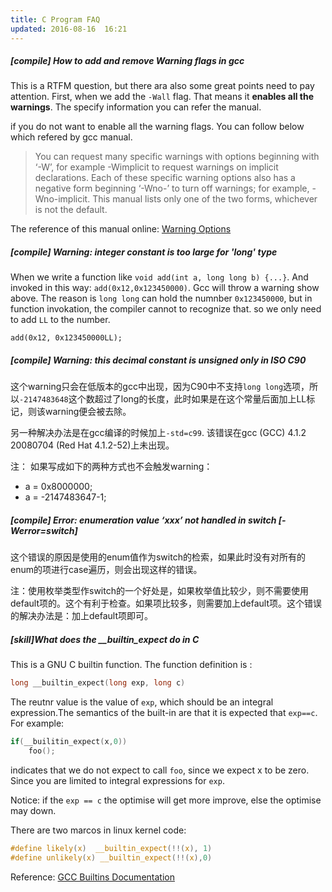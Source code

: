 ```yaml
---
title: C Program FAQ
updated: 2016-08-16  16:21
---
```


##### [compile] How to add and remove Warning flags in gcc

This is a RTFM question, but there ara also some great points need to pay attention. First, when we add the `-Wall` flag. That means it **enables all the warnings**. The specify information you can refer the manual.

if you do not want to enable all the warning flags. You can follow below which refered by gcc manual.

> You can request many specific warnings with options beginning with ‘-W’, for example -Wimplicit to request warnings on implicit declarations. Each of these specific warning options also has a negative form beginning ‘-Wno-’ to turn off warnings; for example, -Wno-implicit. This manual lists only one of the two forms, whichever is not the default.

The reference of this manual online: [Warning Options](https://gcc.gnu.org/onlinedocs/gcc/Warning-Options.html)

##### [compile] Warning: integer constant is too large for 'long' type

When we write a function like `void add(int a, long long b) {...}`. And invoked in this way: `add(0x12,0x123450000)`. Gcc will throw a warning show above. The reason is `long long` can hold the numnber `0x123450000`, but in function invokation, the compiler cannot to recognize that. so we only need to add `LL` to the number.

```
add(0x12, 0x123450000LL);
```

##### [compile] Warning: this decimal constant is unsigned only in ISO C90

这个warning只会在低版本的gcc中出现，因为C90中不支持`long long`选项，所以`-2147483648`这个数超过了long的长度，此时如果是在这个常量后面加上LL标记，则该warning便会被去除。

另一种解决办法是在gcc编译的时候加上`-std=c99`.  该错误在gcc (GCC) 4.1.2 20080704 (Red Hat 4.1.2-52)上未出现。

注： 如果写成如下的两种方式也不会触发warning：
- a = 0x8000000;
- a = -2147483647-1;

##### [compile] Error: enumeration value ‘xxx’ not handled in switch [-Werror=switch]

这个错误的原因是使用的enum值作为switch的检索，如果此时没有对所有的enum的项进行case遍历，则会出现这样的错误。

注：使用枚举类型作switch的一个好处是，如果枚举值比较少，则不需要使用default项的。这个有利于检查。如果项比较多，则需要加上default项。这个错误的解决办法是：加上default项即可。


##### [skill]What does the __builtin_expect do in C

This is a GNU C builtin function. The function definition is :

```c
long __builtin_expect(long exp, long c)
```

The reutnr value is the value of `exp`, which should be an integral expression.The semantics of the built-in are that it is expected that `exp==c`. For example:

```c
if(__builitin_expect(x,0))
	foo();
```

indicates that we do not expect to call `foo`, since we expect x to be zero. Since you are limited to integral expressions for `exp`.

Notice: if the `exp == c` the optimise will get more improve, else the optimise may down.

There are two marcos in linux kernel code:

```c
#define likely(x)  __builtin_expect(!!(x), 1)
#define unlikely(x) __builtin_expect(!!(x),0)
```

Reference: [GCC Builtins Documentation](https://gcc.gnu.org/onlinedocs/gcc/Other-Builtins.html)
